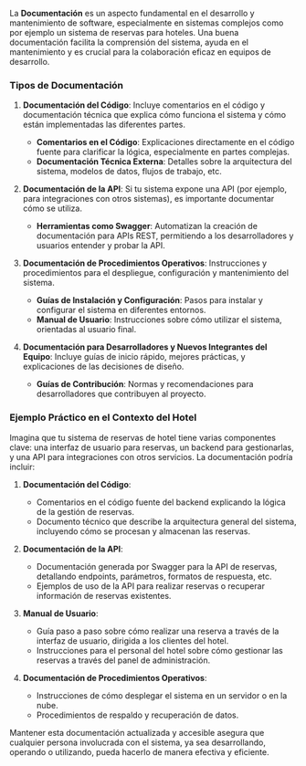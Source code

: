 La **Documentación** es un aspecto fundamental en el desarrollo y mantenimiento de software, especialmente en sistemas complejos como por ejemplo un sistema de reservas para hoteles. Una buena documentación facilita la comprensión del sistema, ayuda en el mantenimiento y es crucial para la colaboración eficaz en equipos de desarrollo.

### Tipos de Documentación

1. **Documentación del Código**: Incluye comentarios en el código y documentación técnica que explica cómo funciona el sistema y cómo están implementadas las diferentes partes.
   
   * **Comentarios en el Código**: Explicaciones directamente en el código fuente para clarificar la lógica, especialmente en partes complejas.
   * **Documentación Técnica Externa**: Detalles sobre la arquitectura del sistema, modelos de datos, flujos de trabajo, etc.
1. **Documentación de la API**: Si tu sistema expone una API (por ejemplo, para integraciones con otros sistemas), es importante documentar cómo se utiliza.
   
   * **Herramientas como Swagger**: Automatizan la creación de documentación para APIs REST, permitiendo a los desarrolladores y usuarios entender y probar la API.
1. **Documentación de Procedimientos Operativos**: Instrucciones y procedimientos para el despliegue, configuración y mantenimiento del sistema.
   
   * **Guías de Instalación y Configuración**: Pasos para instalar y configurar el sistema en diferentes entornos.
   * **Manual de Usuario**: Instrucciones sobre cómo utilizar el sistema, orientadas al usuario final.
1. **Documentación para Desarrolladores y Nuevos Integrantes del Equipo**: Incluye guías de inicio rápido, mejores prácticas, y explicaciones de las decisiones de diseño.
   
   * **Guías de Contribución**: Normas y recomendaciones para desarrolladores que contribuyen al proyecto.

### Ejemplo Práctico en el Contexto del Hotel

Imagina que tu sistema de reservas de hotel tiene varias componentes clave: una interfaz de usuario para reservas, un backend para gestionarlas, y una API para integraciones con otros servicios. La documentación podría incluir:

1. **Documentación del Código**:
   
   * Comentarios en el código fuente del backend explicando la lógica de la gestión de reservas.
   * Documento técnico que describe la arquitectura general del sistema, incluyendo cómo se procesan y almacenan las reservas.
1. **Documentación de la API**:
   
   * Documentación generada por Swagger para la API de reservas, detallando endpoints, parámetros, formatos de respuesta, etc.
   * Ejemplos de uso de la API para realizar reservas o recuperar información de reservas existentes.
1. **Manual de Usuario**:
   
   * Guía paso a paso sobre cómo realizar una reserva a través de la interfaz de usuario, dirigida a los clientes del hotel.
   * Instrucciones para el personal del hotel sobre cómo gestionar las reservas a través del panel de administración.
1. **Documentación de Procedimientos Operativos**:
   
   * Instrucciones de cómo desplegar el sistema en un servidor o en la nube.
   * Procedimientos de respaldo y recuperación de datos.

Mantener esta documentación actualizada y accesible asegura que cualquier persona involucrada con el sistema, ya sea desarrollando, operando o utilizando, pueda hacerlo de manera efectiva y eficiente.
